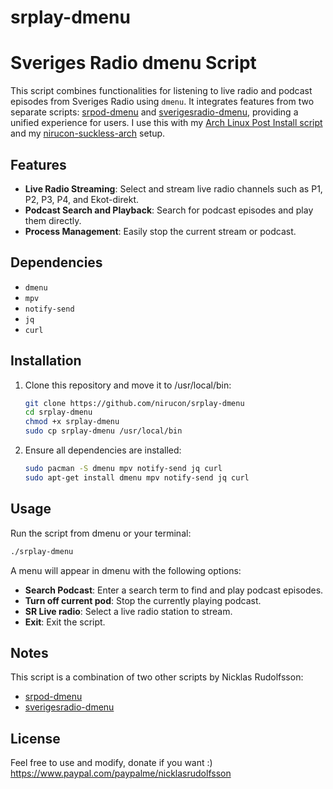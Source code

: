 # srplay-dmenu

# Sveriges Radio dmenu Script

This script combines functionalities for listening to live radio and podcast episodes from Sveriges Radio using `dmenu`. It integrates features from two separate scripts: [srpod-dmenu](https://github.com/nirucon/srpod-dmenu) and [sverigesradio-dmenu](https://github.com/nirucon/sverigesradio-dmenu), providing a unified experience for users.
I use this with my [Arch Linux Post Install script](https://github.com/nirucon/nirucon-alpi) and my [nirucon-suckless-arch](https://github.com/nirucon/nirucon-suckless-arch) setup.

## Features

- **Live Radio Streaming**: Select and stream live radio channels such as P1, P2, P3, P4, and Ekot-direkt.
- **Podcast Search and Playback**: Search for podcast episodes and play them directly.
- **Process Management**: Easily stop the current stream or podcast.

## Dependencies

- `dmenu`
- `mpv`
- `notify-send`
- `jq`
- `curl`

## Installation

1. Clone this repository and move it to /usr/local/bin:
   ```sh
   git clone https://github.com/nirucon/srplay-dmenu
   cd srplay-dmenu
   chmod +x srplay-dmenu
   sudo cp srplay-dmenu /usr/local/bin
   ```

2. Ensure all dependencies are installed:
   ```sh
   sudo pacman -S dmenu mpv notify-send jq curl
   sudo apt-get install dmenu mpv notify-send jq curl
   ```

## Usage

Run the script from dmenu or your terminal:
```sh
./srplay-dmenu
```

A menu will appear in dmenu with the following options:
- **Search Podcast**: Enter a search term to find and play podcast episodes.
- **Turn off current pod**: Stop the currently playing podcast.
- **SR Live radio**: Select a live radio station to stream.
- **Exit**: Exit the script.

## Notes

This script is a combination of two other scripts by Nicklas Rudolfsson:
- [srpod-dmenu](https://github.com/nirucon/srpod-dmenu)
- [sverigesradio-dmenu](https://github.com/nirucon/sverigesradio-dmenu)

## License

Feel free to use and modify, donate if you want :) https://www.paypal.com/paypalme/nicklasrudolfsson
